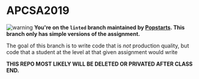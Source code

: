# APCSA2019

![warning](https://i.imgur.com/TxCC3c4.png) **You're on the ``linted`` branch maintained by [Popstarts](https://github.com/Popstarts). This branch only has simple versions of the assignment.**

The goal of this branch is to write code that is *not* production quality, but code that a student at the level at that given assignment would write

**THIS REPO MOST LIKELY WILL BE DELETED OR PRIVATED AFTER CLASS END.**
